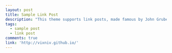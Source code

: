 ```yaml
---
layout: post
title: Sample Link Post
description: "This theme supports link posts, made famous by John Gruber. To use, just add `link: http://url-you-want-linked` to the post's YAML front matter and you're done."
tags:
  - sample post
  - link post
comments: true
link: 'http://vixniv.github.io/'
---
```

